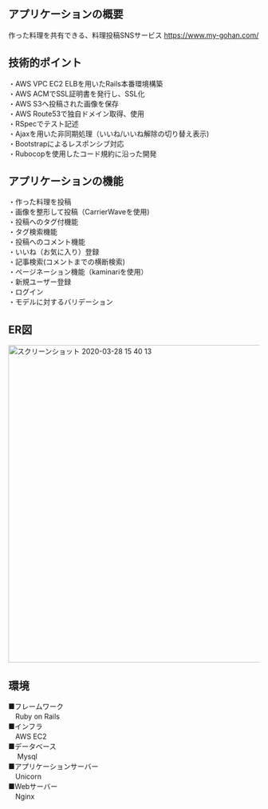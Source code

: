 ## アプリケーションの概要
作った料理を共有できる、料理投稿SNSサービス https://www.my-gohan.com/

## 技術的ポイント
・AWS VPC EC2 ELBを用いたRails本番環境構築  
・AWS ACMでSSL証明書を発行し、SSL化  
・AWS S3へ投稿された画像を保存  
・AWS Route53で独自ドメイン取得、使用  
・RSpecでテスト記述  
・Ajaxを用いた非同期処理（いいね/いいね解除の切り替え表示)  
・Bootstrapによるレスポンシブ対応  
・Rubocopを使用したコード規約に沿った開発  

## アプリケーションの機能
・作った料理を投稿  
・画像を整形して投稿（CarrierWaveを使用)  
・投稿へのタグ付機能  
・タグ検索機能  
・投稿へのコメント機能  
・いいね（お気に入り）登録    
・記事検索(コメントまでの横断検索)  
・ページネーション機能（kaminariを使用）    
・新規ユーザー登録  
・ログイン  
・モデルに対するバリデーション  

## ER図
<img width="635" alt="スクリーンショット 2020-03-28 15 40 13" src="https://user-images.githubusercontent.com/59824319/77817064-5bfb5b80-710b-11ea-9427-342ddce7e96d.png">

## 環境
■フレームワーク  
　Ruby on Rails  
■インフラ  
　AWS EC2  
■データベース  
　 Mysql  
■アプリケーションサーバー  
　Unicorn  
■Webサーバー  
　Nginx  